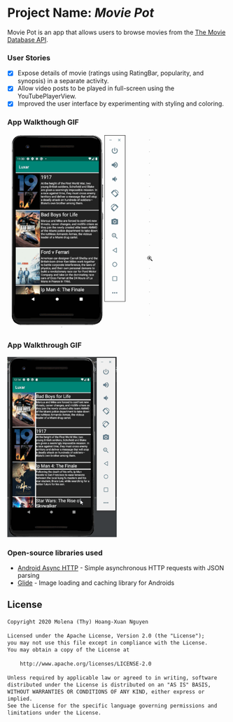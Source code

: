 # Project Name: *Movie Pot*
Movie Pot is an app that allows users to browse movies from the [The Movie Database API](http://docs.themoviedb.apiary.io/#).

### User Stories

- [x] Expose details of movie (ratings using RatingBar, popularity, and synopsis) in a separate activity.
- [x] Allow video posts to be played in full-screen using the YouTubePlayerView.
- [x] Improved the user interface by experimenting with styling and coloring.

### App Walkthough GIF

<img src="https://github.com/molenathyhoangxuannguyen/Movie_Pot/blob/master/LuxarDemo2.gif" width=500><br>

### App Walkthrough GIF

<img src="https://github.com/molenathyhoangxuannguyen/Movie_Pot/blob/master/LuxarDemo1.gif" width=250><br>

### Open-source libraries used

- [Android Async HTTP](https://github.com/codepath/CPAsyncHttpClient) - Simple asynchronous HTTP requests with JSON parsing
- [Glide](https://github.com/bumptech/glide) - Image loading and caching library for Androids

## License

    Copyright 2020 Molena (Thy) Hoang-Xuan Nguyen

    Licensed under the Apache License, Version 2.0 (the "License");
    you may not use this file except in compliance with the License.
    You may obtain a copy of the License at

        http://www.apache.org/licenses/LICENSE-2.0

    Unless required by applicable law or agreed to in writing, software
    distributed under the License is distributed on an "AS IS" BASIS,
    WITHOUT WARRANTIES OR CONDITIONS OF ANY KIND, either express or implied.
    See the License for the specific language governing permissions and
    limitations under the License.
